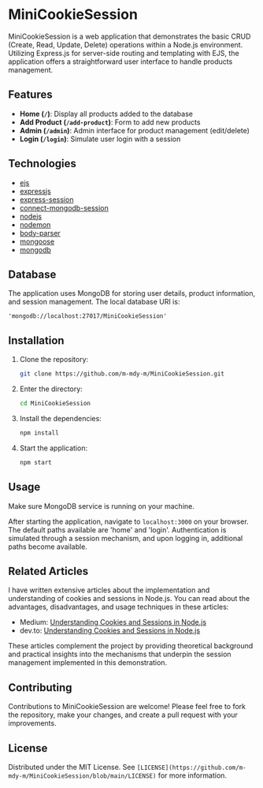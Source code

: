# MiniCookieSession

MiniCookieSession is a web application that demonstrates the basic CRUD (Create, Read, Update, Delete) operations within a Node.js environment. Utilizing Express.js for server-side routing and templating with EJS, the application offers a straightforward user interface to handle products management.

## Features


- **Home (`/`)**: Display all products added to the database
- **Add Product (`/add-product`)**: Form to add new products
- **Admin (`/admin`)**: Admin interface for product management (edit/delete)
- **Login (`/login`)**: Simulate user login with a session

## Technologies

- [ejs](https://ejs.co/)
- [expressjs](https://expressjs.com/)
- [express-session](https://www.npmjs.com/package/express-session)
- [connect-mongodb-session](https://www.npmjs.com/package/connect-mongodb-session)
- [nodejs](https://nodejs.org/)
- [nodemon](https://nodemon.io/)
- [body-parser](https://www.npmjs.com/package/body-parser)
- [mongoose](https://mongoosejs.com/)
- [mongodb](https://www.mongodb.com/)

## Database

The application uses MongoDB for storing user details, product information, and session management. The local database URI is:

```
'mongodb://localhost:27017/MiniCookieSession'
```

## Installation

1. Clone the repository:
   ```bash
   git clone https://github.com/m-mdy-m/MiniCookieSession.git
   ```
2. Enter the directory:
   ```bash
   cd MiniCookieSession
   ```
3. Install the dependencies:
   ```bash
   npm install
   ```
4. Start the application:
   ```bash
   npm start
   ```

## Usage
Make sure MongoDB service is running on your machine.

After starting the application, navigate to `localhost:3000` on your browser. The default paths available are 'home' and 'login'. Authentication is simulated through a session mechanism, and upon logging in, additional paths become available.

## Related Articles

I have written extensive articles about the implementation and understanding of cookies and sessions in Node.js. You can read about the advantages, disadvantages, and usage techniques in these articles:

- Medium: [Understanding Cookies and Sessions in Node.js](https://medium.com/@m--mdy--m/understanding-cookies-and-sessions-in-node-js-f67995d321ed)
- dev.to: [Understanding Cookies and Sessions in Node.js](https://dev.to/m__mdy__m/understanding-cookies-and-sessions-in-nodejs-3449)

These articles complement the project by providing theoretical background and practical insights into the mechanisms that underpin the session management implemented in this demonstration.

## Contributing

Contributions to MiniCookieSession are welcome! Please feel free to fork the repository, make your changes, and create a pull request with your improvements.

## License

Distributed under the MIT License. See `[LICENSE](https://github.com/m-mdy-m/MiniCookieSession/blob/main/LICENSE)` for more information.
